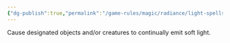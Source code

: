 ```yaml
---
{"dg-publish":true,"permalink":"/game-rules/magic/radiance/light-spells/glowcoat/"}
---
```


Cause designated objects and/or creatures to continually emit soft light.